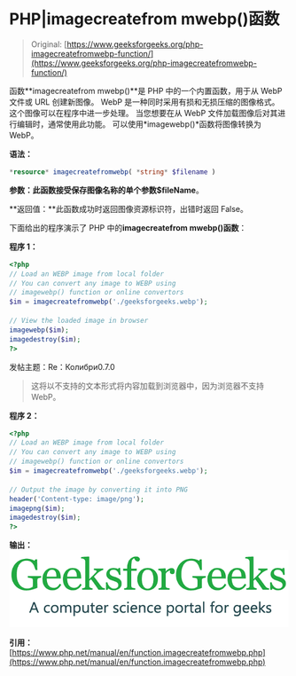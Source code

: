 # PHP|imagecreatefrom mwebp()函数

> Original: [https://www.geeksforgeeks.org/php-imagecreatefromwebp-function/](https://www.geeksforgeeks.org/php-imagecreatefromwebp-function/)

函数**imagecreatefrom mwebp()**是 PHP 中的一个内置函数，用于从 WebP 文件或 URL 创建新图像。 WebP 是一种同时采用有损和无损压缩的图像格式。 这个图像可以在程序中进一步处理。 当您想要在从 WebP 文件加载图像后对其进行编辑时，通常使用此功能。 可以使用*imagewebp()*函数将图像转换为 WebP。

**语法：**

```php
*resource* imagecreatefromwebp( *string* $filename )
```

**参数：**此函数接受保存图像名称的单个参数**$fileName**。

**返回值：**此函数成功时返回图像资源标识符，出错时返回 False。

下面给出的程序演示了 PHP 中的**imagecreatefrom mwebp()函数**：

**程序 1：**

```php
<?php
// Load an WEBP image from local folder
// You can convert any image to WEBP using
// imagewebp() function or online convertors
$im = imagecreatefromwebp('./geeksforgeeks.webp');

// View the loaded image in browser
imagewebp($im);
imagedestroy($im);
?>
```

发帖主题：Re：Колибри0.7.0

> 这将以不支持的文本形式将内容加载到浏览器中，因为浏览器不支持 WebP。

**程序 2：**

```php
<?php
// Load an WEBP image from local folder
// You can convert any image to WEBP using
// imagewebp() function or online convertors
$im = imagecreatefromwebp('./geeksforgeeks.webp');

// Output the image by converting it into PNG
header('Content-type: image/png');
imagepng($im);
imagedestroy($im);
?>
```

**输出：**
![](img/07c99ec29e7a50fc3ea91a9d4a8d2f31.png)

**引用：**[https://www.php.net/manual/en/function.imagecreatefromwebp.php](https://www.php.net/manual/en/function.imagecreatefromwebp.php)